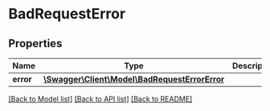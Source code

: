# BadRequestError

## Properties
Name | Type | Description | Notes
------------ | ------------- | ------------- | -------------
**error** | [**\Swagger\Client\Model\BadRequestErrorError**](BadRequestErrorError.md) |  | [optional] 

[[Back to Model list]](../../README.md#documentation-for-models) [[Back to API list]](../../README.md#documentation-for-api-endpoints) [[Back to README]](../../README.md)

